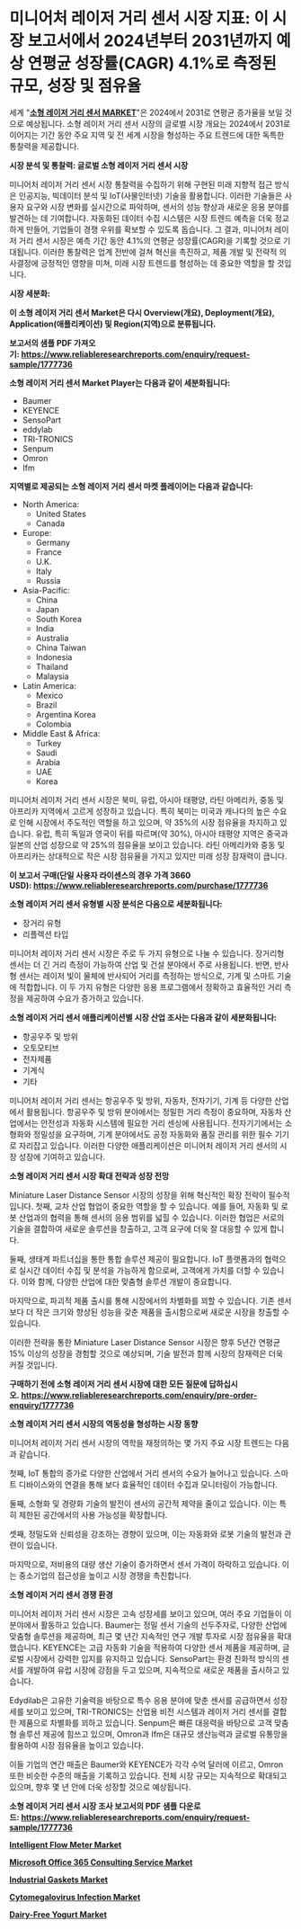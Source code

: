 <p><h1>미니어처 레이저 거리 센서 시장 지표: 이 시장 보고서에서 2024년부터 2031년까지 예상 연평균 성장률(CAGR) 4.1%로 측정된 규모, 성장 및 점유율</h1></p><p>세계 "<strong><a href="https://www.reliableresearchreports.com/global-miniature-laser-distance-sensor-market-r1777736?utm_campaign=105&utm_medium=8&utm_source=Github&utm_content=ia&utm_term=28112024&utm_id=miniature-laser-distance-sensor">소형 레이저 거리 센서 MARKET</a></strong>"은 2024에서 2031로 연평균 증가율을 보일 것으로 예상됩니다. 소형 레이저 거리 센서 시장의 글로벌 시장 개요는 2024에서 2031로 이어지는 기간 동안 주요 지역 및 전 세계 시장을 형성하는 주요 트렌드에 대한 독특한 통찰력을 제공합니다.</p>
<p><strong>시장 분석 및 통찰력: 글로벌 소형 레이저 거리 센서 시장</strong></p>
<p><p>미니어처 레이저 거리 센서 시장 통찰력을 수집하기 위해 구현된 미래 지향적 접근 방식은 인공지능, 빅데이터 분석 및 IoT(사물인터넷) 기술을 활용합니다. 이러한 기술들은 사용자 요구와 시장 변화를 실시간으로 파악하며, 센서의 성능 향상과 새로운 응용 분야를 발견하는 데 기여합니다. 자동화된 데이터 수집 시스템은 시장 트렌드 예측을 더욱 정교하게 만들어, 기업들이 경쟁 우위를 확보할 수 있도록 돕습니다. 그 결과, 미니어처 레이저 거리 센서 시장은 예측 기간 동안 4.1%의 연평균 성장률(CAGR)을 기록할 것으로 기대됩니다. 이러한 통찰력은 업계 전반에 걸쳐 혁신을 촉진하고, 제품 개발 및 전략적 의사결정에 긍정적인 영향을 미쳐, 미래 시장 트렌드를 형성하는 데 중요한 역할을 할 것입니다.</p><a href="%7CAUTHORITHY_DOMAIN_URL%7C?utm_campaign=105&utm_medium=8&utm_source=Github&utm_content=ia&utm_term=28112024&utm_id=miniature-laser-distance-sensor"></a></p>
<p><strong>시장 세분화:</strong></p>
<p><strong>이 소형 레이저 거리 센서 Market은 다시 Overview(개요), Deployment(개요), Application(애플리케이션) 및 Region(지역)으로 분류됩니다.</strong></p>
<p><strong>보고서의 샘플 PDF 가져오기:&nbsp;<a href="https://www.reliableresearchreports.com/enquiry/request-sample/1777736?utm_campaign=105&utm_medium=8&utm_source=Github&utm_content=ia&utm_term=28112024&utm_id=miniature-laser-distance-sensor">https://www.reliableresearchreports.com/enquiry/request-sample/1777736</a></strong><strong></strong></p>
<p><strong>소형 레이저 거리 센서 Market Player는 다음과 같이 세분화됩니다:</strong></p>
<p><ul><li>Baumer</li><li>KEYENCE</li><li>SensoPart</li><li>eddylab</li><li>TRI-TRONICS</li><li>Senpum</li><li>Omron</li><li>Ifm</li></ul></p>
<p><strong>지역별로 제공되는 소형 레이저 거리 센서 마켓 플레이어는 다음과 같습니다:</strong></p>
<p><ul>
    <li>
        North America:
        <ul>
            <li>United States</li>
            <li>Canada</li>
        </ul>
    </li>
    <li>
        Europe:
        <ul>
            <li>Germany</li>
            <li>France</li>
            <li>U.K.</li>
            <li>Italy</li>
            <li>Russia</li>
        </ul>
    </li>
    <li>
        Asia-Pacific:
        <ul>
            <li>China</li>
            <li>Japan</li>
            <li>South Korea</li>
            <li>India</li>
            <li>Australia</li>
            <li>China Taiwan</li>
            <li>Indonesia</li>
            <li>Thailand</li>
            <li>Malaysia</li>
        </ul>
    </li>
    <li>
        Latin America:
        <ul>
            <li>Mexico</li>
            <li>Brazil</li>
            <li>Argentina Korea</li>
            <li>Colombia</li>
        </ul>
    </li>
    <li>
        Middle East & Africa:
        <ul>
            <li>Turkey</li>
            <li>Saudi</li>
            <li>Arabia</li>
            <li>UAE</li>
            <li>Korea</li>
        </ul>
    </li>
    </ul></p>
<p><p>미니어처 레이저 거리 센서 시장은 북미, 유럽, 아시아 태평양, 라틴 아메리카, 중동 및 아프리카 지역에서 고르게 성장하고 있습니다. 특히 북미는 미국과 캐나다의 높은 수요로 인해 시장에서 주도적인 역할을 하고 있으며, 약 35%의 시장 점유율을 차지하고 있습니다. 유럽, 특히 독일과 영국이 뒤를 따르며(약 30%), 아시아 태평양 지역은 중국과 일본의 산업 성장으로 약 25%의 점유율을 보이고 있습니다. 라틴 아메리카와 중동 및 아프리카는 상대적으로 작은 시장 점유율을 가지고 있지만 미래 성장 잠재력이 큽니다.</p></p>
<p><strong>이 보고서 구매(단일 사용자 라이센스의 경우 가격 3660 USD):&nbsp;<a href="https://www.reliableresearchreports.com/purchase/1777736?utm_campaign=105&utm_medium=8&utm_source=Github&utm_content=ia&utm_term=28112024&utm_id=miniature-laser-distance-sensor">https://www.reliableresearchreports.com/purchase/1777736</a></strong></p>
<p><strong>소형 레이저 거리 센서 유형별 시장 분석은 다음으로 세분화됩니다:</strong></p>
<p><ul><li>장거리 유형</li><li>리플렉션 타입</li></ul></p>
<p><p>미니어처 레이저 거리 센서 시장은 주로 두 가지 유형으로 나눌 수 있습니다. 장거리형 센서는 더 긴 거리 측정이 가능하여 산업 및 건설 분야에서 주로 사용됩니다. 반면, 반사형 센서는 레이저 빛이 물체에 반사되어 거리를 측정하는 방식으로, 기계 및 스마트 기술에 적합합니다. 이 두 가지 유형은 다양한 응용 프로그램에서 정확하고 효율적인 거리 측정을 제공하여 수요가 증가하고 있습니다.</p></p>
<p><strong>소형 레이저 거리 센서 애플리케이션별 시장 산업 조사는 다음과 같이 세분화됩니다:</strong></p>
<p><ul><li>항공우주 및 방위</li><li>오토모티브</li><li>전자제품</li><li>기계식</li><li>기타</li></ul></p>
<p><p>미니어처 레이저 거리 센서는 항공우주 및 방위, 자동차, 전자기기, 기계 등 다양한 산업에서 활용됩니다. 항공우주 및 방위 분야에서는 정밀한 거리 측정이 중요하며, 자동차 산업에서는 안전성과 자동화 시스템에 필요한 거리 센싱에 사용됩니다. 전자기기에서는 소형화와 정밀성을 요구하며, 기계 분야에서도 공정 자동화와 품질 관리를 위한 필수 기기로 자리잡고 있습니다. 이러한 다양한 애플리케이션은 미니어처 레이저 거리 센서의 시장 성장에 기여하고 있습니다.</p></p>
<p><strong>소형 레이저 거리 센서 시장 확대 전략과 성장 전망</strong></p>
<p><p>Miniature Laser Distance Sensor 시장의 성장을 위해 혁신적인 확장 전략이 필수적입니다. 첫째, 교차 산업 협업이 중요한 역할을 할 수 있습니다. 예를 들어, 자동화 및 로봇 산업과의 협력을 통해 센서의 응용 범위를 넓힐 수 있습니다. 이러한 협업은 서로의 기술을 결합하여 새로운 솔루션을 창출하고, 고객 요구에 더욱 잘 대응할 수 있게 합니다.</p><p>둘째, 생태계 파트너십을 통한 통합 솔루션 제공이 필요합니다. IoT 플랫폼과의 협력으로 실시간 데이터 수집 및 분석을 가능하게 함으로써, 고객에게 가치를 더할 수 있습니다. 이와 함께, 다양한 산업에 대한 맞춤형 솔루션 개발이 중요합니다.</p><p>마지막으로, 파괴적 제품 출시를 통해 시장에서의 차별화를 꾀할 수 있습니다. 기존 센서보다 더 작은 크기와 향상된 성능을 갖춘 제품을 출시함으로써 새로운 시장을 창출할 수 있습니다.</p><p>이러한 전략을 통한 Miniature Laser Distance Sensor 시장은 향후 5년간 연평균 15% 이상의 성장을 경험할 것으로 예상되며, 기술 발전과 함께 시장의 잠재력은 더욱 커질 것입니다.</p></p>
<p><strong>구매하기 전에 소형 레이저 거리 센서 시장에 대한 모든 질문에 답하십시오.&nbsp;<a href="https://www.reliableresearchreports.com/enquiry/pre-order-enquiry/1777736?utm_campaign=105&utm_medium=8&utm_source=Github&utm_content=ia&utm_term=28112024&utm_id=miniature-laser-distance-sensor">https://www.reliableresearchreports.com/enquiry/pre-order-enquiry/1777736</a></strong><strong></strong></p>
<p><strong>소형 레이저 거리 센서 시장의 역동성을 형성하는 시장 동향</strong></p>
<p><p>미니어처 레이저 거리 센서 시장의 역학을 재정의하는 몇 가지 주요 시장 트렌드는 다음과 같습니다. </p><p>첫째, IoT 통합의 증가로 다양한 산업에서 거리 센서의 수요가 늘어나고 있습니다. 스마트 디바이스와의 연결을 통해 보다 효율적인 데이터 수집과 모니터링이 가능합니다. </p><p>둘째, 소형화 및 경량화 기술의 발전이 센서의 공간적 제약을 줄이고 있습니다. 이는 특히 제한된 공간에서의 사용 가능성을 확장합니다.</p><p>셋째, 정밀도와 신뢰성을 강조하는 경향이 있으며, 이는 자동화와 로봇 기술의 발전과 관련이 있습니다. </p><p>마지막으로, 저비용의 대량 생산 기술이 증가하면서 센서 가격이 하락하고 있습니다. 이는 중소기업의 접근성을 높이고 시장 경쟁을 촉진합니다.</p></p>
<p><strong>소형 레이저 거리 센서 경쟁 환경</strong></p>
<p><p>미니어처 레이저 거리 센서 시장은 고속 성장세를 보이고 있으며, 여러 주요 기업들이 이 분야에서 활동하고 있습니다. Baumer는 정밀 센서 기술의 선두주자로, 다양한 산업에 맞춤형 솔루션을 제공하며, 최근 몇 년간 지속적인 연구 개발 투자로 시장 점유율을 확대했습니다. KEYENCE는 고급 자동화 기술을 적용하여 다양한 센서 제품을 제공하며, 글로벌 시장에서 강력한 입지를 유지하고 있습니다. SensoPart는 환경 친화적 방식의 센서를 개발하여 유럽 시장에 강점을 두고 있으며, 지속적으로 새로운 제품을 출시하고 있습니다.</p><p>Edydilab은 고유한 기술력을 바탕으로 특수 응용 분야에 맞춘 센서를 공급하면서 성장세를 보이고 있으며, TRI-TRONICS는 산업용 비전 시스템과 레이저 거리 센서를 결합한 제품으로 차별화를 꾀하고 있습니다. Senpum은 빠른 대응력을 바탕으로 고객 맞춤형 솔루션 제공에 힘쓰고 있으며, Omron과 Ifm은 대규모 생산능력과 글로벌 유통망을 활용하여 시장 점유율을 높이고 있습니다.</p><p>이들 기업의 연간 매출은 Baumer와 KEYENCE가 각각 수억 달러에 이르고, Omron 또한 비슷한 수준의 매출을 기록하고 있습니다. 전체 시장 규모는 지속적으로 확대되고 있으며, 향후 몇 년 안에 더욱 성장할 것으로 예상됩니다.</p></p>
<p><strong>소형 레이저 거리 센서 시장 조사 보고서의 PDF 샘플 다운로드:&nbsp;<a href="https://www.reliableresearchreports.com/enquiry/request-sample/1777736?utm_campaign=105&utm_medium=8&utm_source=Github&utm_content=ia&utm_term=28112024&utm_id=miniature-laser-distance-sensor">https://www.reliableresearchreports.com/enquiry/request-sample/1777736</a></strong></p>
<p><strong><p><a href="https://github.com/petbigbeepjn/Market-Research-Report-List-1/blob/main/intelligent-flow-meter-market.md?utm_campaign=105&utm_medium=8&utm_source=Github&utm_content=ia&utm_term=28112024&utm_id=miniature-laser-distance-sensor">Intelligent Flow Meter Market</a></p><p><a href="https://issuu.com/reportprime-2/docs/microsoft-office-365-consulting-ser_65d58aec9d53ab?utm_campaign=105&utm_medium=8&utm_source=Github&utm_content=ia&utm_term=28112024&utm_id=miniature-laser-distance-sensor">Microsoft Office 365 Consulting Service Market</a></p><p><a href="https://github.com/dmitriyvo6rog/Market-Research-Report-List-1/blob/main/industrial-gaskets-market.md?utm_campaign=105&utm_medium=8&utm_source=Github&utm_content=ia&utm_term=28112024&utm_id=miniature-laser-distance-sensor">Industrial Gaskets Market</a></p><p><a href="https://www.linkedin.com/pulse/comprehensive-analysis-cytomegalovirus-infection-market-scope-size-rhkbc?utm_campaign=105&utm_medium=8&utm_source=Github&utm_content=ia&utm_term=28112024&utm_id=miniature-laser-distance-sensor">Cytomegalovirus Infection Market</a></p><p><a href="https://www.linkedin.com/pulse/dairy-free-yogurt-market-size-set-grow-rapidly-over-forecast-lqaaf?utm_campaign=105&utm_medium=8&utm_source=Github&utm_content=ia&utm_term=28112024&utm_id=miniature-laser-distance-sensor">Dairy-Free Yogurt Market</a></p></strong></p>